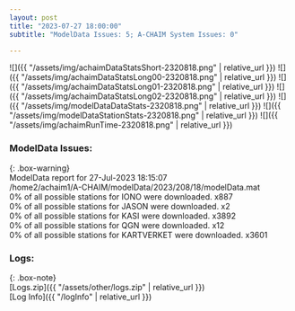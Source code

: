 ```yaml
---
layout: post
title: "2023-07-27 18:00:00"
subtitle: "ModelData Issues: 5; A-CHAIM System Issues: 0"

---
```


![]({{ "/assets/img/achaimDataStatsShort-2320818.png" | relative_url }})
![]({{ "/assets/img/achaimDataStatsLong00-2320818.png" | relative_url }})
![]({{ "/assets/img/achaimDataStatsLong01-2320818.png" | relative_url }})
![]({{ "/assets/img/achaimDataStatsLong02-2320818.png" | relative_url }})
![]({{ "/assets/img/modelDataDataStats-2320818.png" | relative_url }})
![]({{ "/assets/img/modelDataStationStats-2320818.png" | relative_url }})
![]({{ "/assets/img/achaimRunTime-2320818.png" | relative_url }})


### ModelData Issues:  
  
{: .box-warning}  
 ModelData report for 27-Jul-2023 18:15:07   
 /home2/achaim1/A-CHAIM/modelData/2023/208/18/modelData.mat   
 0% of all possible stations for IONO were downloaded. x887   
 0% of all possible stations for JASON were downloaded. x2   
 0% of all possible stations for KASI were downloaded. x3892   
 0% of all possible stations for QGN were downloaded. x12   
 0% of all possible stations for KARTVERKET were downloaded. x3601   
  


### Logs:  
  
{: .box-note}  
[Logs.zip]({{ "/assets/other/logs.zip" | relative_url }})  
[Log Info]({{ "/logInfo" | relative_url }})  
